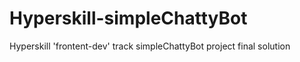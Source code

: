 # Hyperskill-simpleChattyBot
Hyperskill 'frontent-dev' track simpleChattyBot project final solution
